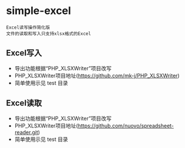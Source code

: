 # simple-excel

```
Excel读写操作简化版
文件的读取和写入只支持xlsx格式的Excel
```


## Excel写入

- 导出功能根据“PHP_XLSXWriter”项目改写
- PHP_XLSXWriter项目地址(https://github.com/mk-j/PHP_XLSXWriter)
- 简单使用示见 test 目录


## Excel读取

- 导出功能根据“PHP_XLSXWriter”项目改写
- PHP_XLSXWriter项目地址(https://github.com/nuovo/spreadsheet-reader.git)
- 简单使用示见 test 目录



